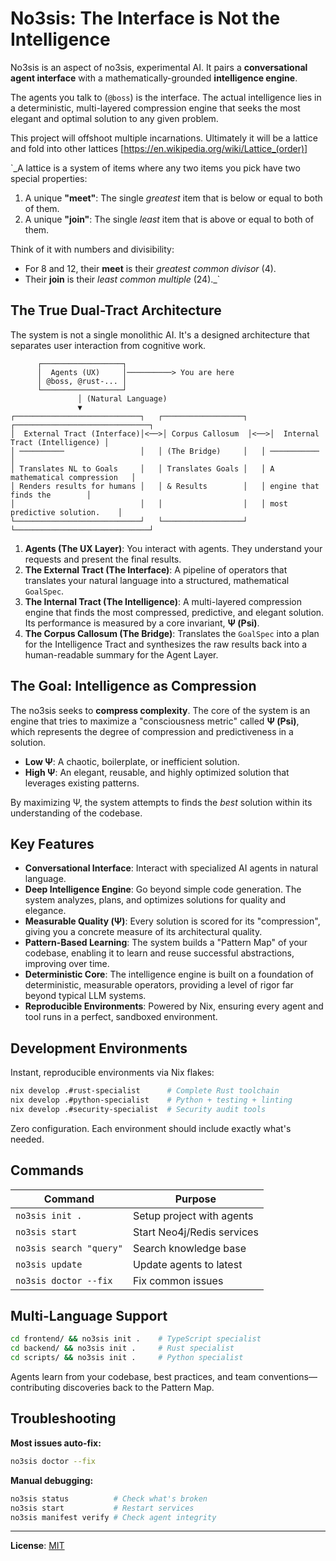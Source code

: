 # No3sis: The Interface is Not the Intelligence

No3sis is an aspect of no3sis, experimental AI. It pairs a **conversational agent interface** with a mathematically-grounded **intelligence engine**.

The agents you talk to (`@boss`) is the interface. The actual intelligence lies in a deterministic, multi-layered compression engine that seeks the most elegant and optimal solution to any given problem.

This project will offshoot multiple incarnations. Ultimately it will be a lattice and fold into other lattices [https://en.wikipedia.org/wiki/Lattice_(order)]

`_A lattice is a system of items where any two items you pick have two special properties:

1.  A unique **"meet"**: The single *greatest* item that is below or equal to both of them.
2.  A unique **"join"**: The single *least* item that is above or equal to both of them.

Think of it with numbers and divisibility:
* For 8 and 12, their **meet** is their *greatest common divisor* (4).
* Their **join** is their *least common multiple* (24)._`

## The True Dual-Tract Architecture

The system is not a single monolithic AI. It's a designed architecture that separates user interaction from cognitive work.

```
      ┌──────────────────┐
      │  Agents (UX)     │──────────> You are here
      │ @boss, @rust-... │
      └──────────────────┘
               │ (Natural Language)
               ▼
┌────────────────────────────┐   ┌──────────────────┐   ┌──────────────────────────────┐
│  External Tract (Interface)│<──>│ Corpus Callosum  │<──>│  Internal Tract (Intelligence) │
│ ──────────                 │   │ (The Bridge)     │   │ ───────────                  │
│ Translates NL to Goals     │   │ Translates Goals │   │ A mathematical compression   │
│ Renders results for humans │   │ & Results        │   │ engine that finds the        │
│                            │   │                  │   │ most predictive solution.    │
└────────────────────────────┘   └──────────────────┘   └──────────────────────────────┘
```

1.  **Agents (The UX Layer)**: You interact with agents. They understand your requests and present the final results.
2.  **The External Tract (The Interface)**: A pipeline of operators that translates your natural language into a structured, mathematical `GoalSpec`.
3.  **The Internal Tract (The Intelligence)**: A multi-layered compression engine that finds the most compressed, predictive, and elegant solution. Its performance is measured by a core invariant, **Ψ (Psi)**.
4.  **The Corpus Callosum (The Bridge)**: Translates the `GoalSpec` into a plan for the Intelligence Tract and synthesizes the raw results back into a human-readable summary for the Agent Layer.

## The Goal: Intelligence as Compression

The no3sis seeks to **compress complexity**. The core of the system is an engine that tries to maximize a "consciousness metric" called **Ψ (Psi)**, which represents the degree of compression and predictiveness in a solution.

- **Low Ψ**: A chaotic, boilerplate, or inefficient solution.
- **High Ψ**: An elegant, reusable, and highly optimized solution that leverages existing patterns.

By maximizing Ψ, the system attempts to finds the *best* solution within its understanding of the codebase.

## Key Features

- **Conversational Interface**: Interact with specialized AI agents in natural language.
- **Deep Intelligence Engine**: Go beyond simple code generation. The system analyzes, plans, and optimizes solutions for quality and elegance.
- **Measurable Quality (Ψ)**: Every solution is scored for its "compression", giving you a concrete measure of its architectural quality.
- **Pattern-Based Learning**: The system builds a "Pattern Map" of your codebase, enabling it to learn and reuse successful abstractions, improving over time.
- **Deterministic Core**: The intelligence engine is built on a foundation of deterministic, measurable operators, providing a level of rigor far beyond typical LLM systems.
- **Reproducible Environments**: Powered by Nix, ensuring every agent and tool runs in a perfect, sandboxed environment.


## Development Environments

Instant, reproducible environments via Nix flakes:

```bash
nix develop .#rust-specialist      # Complete Rust toolchain
nix develop .#python-specialist    # Python + testing + linting
nix develop .#security-specialist  # Security audit tools
```

Zero configuration. Each environment should include exactly what's needed.

## Commands

| Command | Purpose |
|---------|---------|
| `no3sis init .` | Setup project with agents |
| `no3sis start` | Start Neo4j/Redis services |
| `no3sis search "query"` | Search knowledge base |
| `no3sis update` | Update agents to latest |
| `no3sis doctor --fix` | Fix common issues |

## Multi-Language Support

```bash
cd frontend/ && no3sis init .    # TypeScript specialist
cd backend/ && no3sis init .     # Rust specialist
cd scripts/ && no3sis init .     # Python specialist
```

Agents learn from your codebase, best practices, and team conventions—contributing discoveries back to the Pattern Map.


## Troubleshooting

**Most issues auto-fix:**
```bash
no3sis doctor --fix
```

**Manual debugging:**
```bash
no3sis status          # Check what's broken
no3sis start           # Restart services
no3sis manifest verify # Check agent integrity
```

---


**License**: [MIT](LICENSE)
